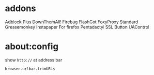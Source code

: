 # addons
Adblock Plus
DownThemAll!
Firebug
FlashGot
FoxyProxy Standard
Greasemonkey
Instapaper For firefox
Pentadactyl
SSL Button
UAControl


# about:config

show `http://` at address bar

    browser.urlbar.trimURLs

